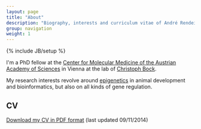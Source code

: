 ```yaml
---
layout: page
title: "About"
description: "Biography, interests and curriculum vitae of André Rendeiro"
group: navigation
weight: 1
---
```

{% include JB/setup %}


I'm a PhD fellow at the [Center for Molecular Medicine of the Austrian Academy of Sciences][1] in Vienna at the lab of [Christoph Bock][2].

My research interests revolve around [epigenetics][3] in animal development and bioinformatics, but also on all kinds of gene regulation.

## CV
[Download my CV in PDF format][4] (last updated 09/11/2014)


[1]: http://www.cemm.oeaw.ac.at/
[2]: http://medical-epigenomics.org/
[3]: http://en.wikipedia.org/wiki/Epigenetics
[4]: {{site.url}}/data/documents/cv.pdf
